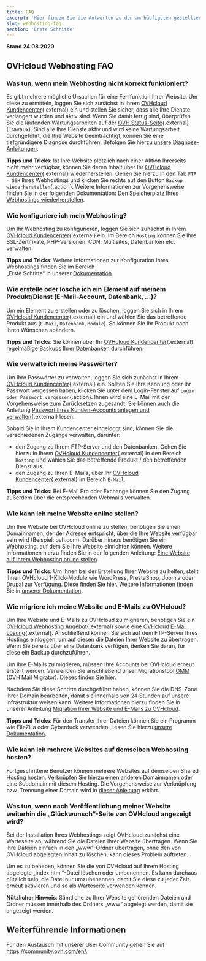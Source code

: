 ```yaml
---
title: FAQ
excerpt: 'Hier finden Sie die Antworten zu den am häufigsten gestellten Fragen rund um OVHcloud Webhostings.'
slug: webhosting-faq
section: 'Erste Schritte'
---
```


**Stand 24.08.2020**

## OVHcloud Webhosting FAQ


### Was tun, wenn mein Webhosting nicht korrekt funktioniert? 

Es gibt mehrere mögliche Ursachen für eine Fehlfunktion Ihrer Website. Um diese zu ermitteln, loggen Sie sich zunächst in Ihrem [OVHcloud Kundencenter](https://www.ovh.com/auth/?action=gotomanager){.external} ein und stellen Sie sicher, dass alle Ihre Dienste verlängert wurden und aktiv sind. Wenn Sie damit fertig sind, überprüfen Sie die laufenden Wartungsarbeiten auf der [OVH Status-Seite](http://travaux.ovh.net/){.external} (Travaux). Sind alle Ihre Dienste aktiv und wird keine Wartungsarbeit durchgeführt, die Ihre Website beeinträchtigt, können Sie eine tiefgründigere Diagnose durchführen. Befolgen Sie hierzu [unsere Diagnose-Anleitungen](../hosting/).

**Tipps und Tricks**: Ist Ihre Website plötzlich nach einer Aktion Ihrerseits nicht mehr verfügbar, können Sie deren Inhalt über Ihr [OVHcloud Kundencenter](https://www.ovh.com/auth/?action=gotomanager){.external} wiederherstellen. Gehen Sie hierzu in den Tab `FTP - SSH` Ihres Webhostings und klicken Sie rechts auf den Button `Backup wiederherstellen`{.action}. Weitere Informationen zur Vorgehensweise finden Sie in der folgenden Dokumentation: [Den Speicherplatz Ihres Webhostings wiederherstellen](../webhosting-speicherplatz-wiederherstellen/).

### Wie konfiguriere ich mein Webhosting? 

Um Ihr Webhosting zu konfigurieren, loggen Sie sich zunächst in Ihrem [OVHcloud Kundencenter](https://www.ovh.com/auth/?action=gotomanager){.external} ein. Im Bereich `Hosting` können Sie Ihre SSL-Zertifikate, PHP-Versionen, CDN, Multisites, Datenbanken etc. verwalten.

**Tipps und Tricks**: Weitere Informationen zur Konfiguration Ihres Webhostings finden Sie im Bereich <br> „Erste Schritte“ in unserer [Dokumentation](../hosting/).

### Wie erstelle oder lösche ich ein Element auf meinem Produkt/Dienst (E-Mail-Account, Datenbank, ...)?

Um ein Element zu erstellen oder zu löschen, loggen Sie sich in Ihrem [OVHcloud Kundencenter](https://www.ovh.com/auth/?action=gotomanager){.external} ein und wählen Sie das betreffende Produkt aus (`E-Mail`, `Datenbank`, `Module`). So können Sie Ihr Produkt nach Ihren Wünschen abändern.

**Tipps und Tricks**: Sie können über Ihr [OVHcloud Kundencenter](https://www.ovh.com/auth/?action=gotomanager){.external} regelmäßige Backups Ihrer Datenbanken durchführen.

### Wie verwalte ich meine Passwörter? 

Um Ihre Passwörter zu verwalten, loggen Sie sich zunächst in Ihrem [OVHcloud Kundencenter](https://www.ovh.com/auth/?action=gotomanager){.external} ein. Sollten Sie Ihre Kennung oder Ihr Passwort vergessen haben, klicken Sie unter dem Login-Fenster auf `Login oder Passwort vergessen`{.action}. Ihnen wird eine E-Mail mit der Vorgehensweise zum Zurücksetzen zugesandt.
Sie können auch die Anleitung [Passwort Ihres Kunden-Accounts anlegen und verwalten](../../customer/Passwort-verwalten/){.external} lesen.

Sobald Sie in Ihrem Kundencenter eingeloggt sind, können Sie die verschiedenen Zugänge verwalten, darunter: 

* den Zugang zu Ihrem FTP-Server und den Datenbanken. Gehen Sie hierzu in Ihrem [OVHcloud Kundencenter](https://www.ovh.com/auth/?action=gotomanager){.external} in den Bereich `Hosting` und wählen Sie das betreffende Produkt / den betreffenden Dienst aus.
* den Zugang zu Ihren E-Mails, über Ihr [OVHcloud Kundencenter](https://www.ovh.com/auth/?action=gotomanager){.external} im Bereich `E-Mail`.

**Tipps und Tricks**: Bei E-Mail Pro oder Exchange können Sie den Zugang außerdem über die entsprechenden Webmails verwalten.

### Wie kann ich meine Website online stellen? 

Um Ihre Website bei OVHcloud online zu stellen, benötigen Sie einen Domainnamen, der der Adresse entspricht, über die Ihre Website verfügbar sein wird (Beispiel: ovh.com). Darüber hinaus benötigen Sie ein Webhosting, auf dem Sie Ihre Website einrichten können. Weitere Informationen hierzu finden Sie in der folgenden Anleitung: [Eine Website auf Ihrem Webhosting online stellen](../webhosting_meine_seite_online_stellen/).

**Tipps und Tricks**: Um Ihnen bei der Erstellung Ihrer Website zu helfen, stellt Ihnen OVHcloud 1-Klick-Module wie WordPress, PrestaShop, Joomla oder Drupal zur Verfügung. Diese finden Sie [hier](https://www.ovh.de/hosting/website/). Weitere Informationen finden Sie in [unserer Dokumentation](../webhosting_installation_von_webhosting-modulen/).

### Wie migriere ich meine Website und E-Mails zu OVHcloud? 

Um Ihre Website und E-Mails zu OVHcloud zu migrieren, benötigen Sie ein [OVHcloud Webhosting Angebot](https://www.ovh.de/hosting/){.external} sowie eine [OVHcloud E-Mail Lösung](https://www.ovh.de/emails/){.external}. Anschließend können Sie sich auf dem FTP-Server Ihres Hostings einloggen, um auf diesen die Dateien Ihrer Website zu übertragen. Wenn Sie bereits über eine Datenbank verfügen, denken Sie daran, für diese ein Backup durchzuführen. 

Um Ihre E-Mails zu migrieren, müssen Ihre Accounts bei OVHcloud erneut erstellt werden. Verwenden Sie anschließend unser Migrationstool [OMM (OVH Mail Migrator)](https://omm.ovh.net/). Dieses finden Sie [hier](https://omm.ovh.net/). 

Nachdem Sie diese Schritte durchgeführt haben, können Sie die DNS-Zone Ihrer Domain bearbeiten, damit sie innerhalb von 24 Stunden auf unsere Infrastruktur weisen kann. Weitere Informationen hierzu finden Sie in unserer Anleitung [Migration Ihrer Website und E-Mails zu OVHcloud](../migration-ihrer-website-zu-ovh/).

**Tipps und Tricks**: Für den Transfer Ihrer Dateien können Sie ein Programm wie FileZilla oder Cyberduck verwenden. Lesen Sie hierzu [unsere Dokumentation](../webhosting_hilfe_zur_verwendung_von_filezilla/).

### Wie kann ich mehrere Websites auf demselben Webhosting hosten?

Fortgeschrittene Benutzer können mehrere Websites auf demselben Shared Hosting hosten. Verknüpfen Sie hierzu einen anderen Domainnamen oder eine Subdomain mit diesem Hosting. Die Vorgehensweise zur Verknüpfung bzw. Trennung einer Domain wird in [dieser Anleitung](../multisites-mehrere-websites-konfigurieren/) erklärt.

### Was tun, wenn nach Veröffentlichung meiner Website weiterhin die „Glückwunsch“-Seite von OVHcloud angezeigt wird?

Bei der Installation Ihres Webhostings zeigt OVHcloud zunächst eine Warteseite an, während Sie die Dateien Ihrer Website übertragen. Wenn Sie Ihre Dateien einfach in den „www“-Ordner übertragen, ohne den von OVHcloud abgelegten Inhalt zu löschen, kann dieses Problem auftreten. 

Um es zu beheben, können Sie die von OVHcloud auf Ihrem Hosting abgelegte „index.html“-Datei löschen oder umbenennen.
Es kann durchaus nützlich sein, die Datei nur umzubenennen, damit Sie diese zu jeder Zeit erneut aktivieren und so als Warteseite verwenden können. 

**Nützlicher Hinweis**: Sämtliche zu Ihrer Website gehörenden Dateien und Ordner müssen innerhalb des Ordners „www“ abgelegt werden, damit sie angezeigt werden.

## Weiterführende Informationen

Für den Austausch mit unserer User Community gehen Sie auf <https://community.ovh.com/en/>.
